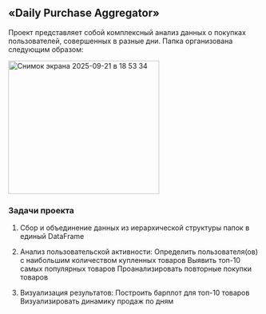 ## «Daily Purchase Aggregator»

Проект представляет собой комплексный анализ данных о покупках пользователей, совершенных в разные дни.
Папка организована следующим образом:

<img width="302" height="267" alt="Снимок экрана 2025-09-21 в 18 53 34" src="https://github.com/user-attachments/assets/ea531c86-5ccd-4529-b4b6-02a0ed00f067" />


### Задачи проекта
1) Сбор и объединение данных из иерархической структуры папок в единый DataFrame
   
2) Анализ пользовательской активности:
  Определить пользователя(ов) с наибольшим количеством купленных товаров
  Выявить топ-10 самых популярных товаров
  Проанализировать повторные покупки товаров

3) Визуализация результатов:
  Построить барплот для топ-10 товаров
  Визуализировать динамику продаж по дням

